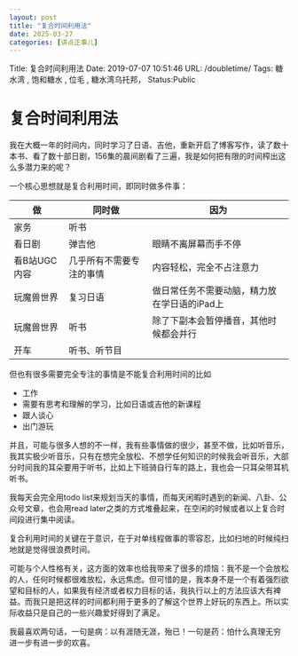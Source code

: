 ```yaml
---
layout: post
title: "复合时间利用法"
date: 2025-03-27
categories: [讲点正事儿]
---
```


Title: 复合时间利用法
Date: 2019-07-07 10:51:46
URL: /doubletime/
Tags: 糖水湾 , 饱和糖水 , 位毛 , 糖水湾乌托邦，
Status:Public

# 复合时间利用法

我在大概一年的时间内，同时学习了日语、吉他，重新开启了博客写作，读了数十本书、看了数十部日剧，156集的晨间剧看了三遍，我是如何把有限的时间榨出这么多潜力来的呢？

一个核心思想就是复合利用时间，即同时做多件事：

| 做 | 同时做  | 因为 |
| --- | --- | --- |
| 家务 | 听书 |
| 看日剧 | 弹吉他 | 眼睛不离屏幕而手不停 |
| 看B站UGC内容 | 几乎所有不需要专注的事情 | 内容轻松，完全不占注意力 |
| 玩魔兽世界 | 复习日语 | 做日常任务不需要动脑，精力放在学日语的iPad上 | 
| 玩魔兽世界 | 听书 | 除了下副本会暂停播音，其他时候都会并行 | 
| 开车 | 听书、听节目 |


但也有很多需要完全专注的事情是不能复合利用时间的比如

- 工作
- 需要有思考和理解的学习，比如日语或吉他的新课程
- 跟人谈心
- 出门游玩


并且，可能与很多人想的不一样，我有些事情做的很少，甚至不做，比如听音乐，我其实极少听音乐，只有在想完全放松、不想学任何知识的时候我会听音乐，大部分时间我的耳朵要用于听书，比如上下班骑自行车的路上，我也会一只耳朵带耳机听书。

我每天会完全用todo list来规划当天的事情，而每天闲暇时遇到的新闻、八卦、公众号文章，也会用read later之类的方式堆叠起来，在空闲的时候或者以上复合时间段进行集中阅读。

复合利用时间的关键在于意识，在于对单线程做事的零容忍，比如扫地的时候纯扫地就是觉得很浪费时间。

可能与个人性格有关，这方面的效率也给我带来了很多的烦恼：我不是一个会放松的人，任何时候都很难放松，永远焦虑。但可惜的是，我本身不是一个有着强烈欲望和目标的人，如果我有经济或者权力目标的话，我执行以上的方法应该大有裨益。而我只是把这样的时间都利用于更多的了解这个世界上好玩的东西上。所以实际收益只是自己的一些兴趣爱好得到了满足。

我最喜欢两句话，一句是病：以有涯随无涯，殆已！一句是药：怕什么真理无穷 进一步有进一步的欢喜。